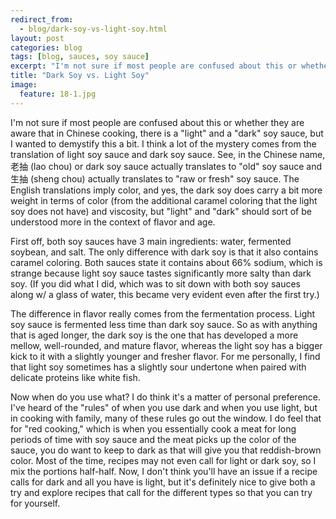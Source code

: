 ---redirect_from:   - blog/dark-soy-vs-light-soy.html
layout: post
categories: blog
tags: [blog, sauces, soy sauce]
excerpt: "I'm not sure if most people are confused about this or whether they are aware that in Chinese cooking, there is a 'light' and a 'dark' soy sauce, but I wanted to demystify this a bit."
title: "Dark Soy vs. Light Soy"
image:
  feature: 18-1.jpg
---

I'm not sure if most people are confused about this or whether they are aware that in Chinese cooking, there is a "light" and a "dark" soy sauce, but I wanted to demystify this a bit.  I think a lot of the mystery comes from the translation of light soy sauce and dark soy sauce.  See, in the Chinese name, 老抽 (lao chou) or dark soy sauce actually translates to "old" soy sauce and 生抽 (sheng chou) actually translates to "raw or fresh" soy sauce.  The English translations imply color, and yes, the dark soy does carry a bit more weight in terms of color (from the additional caramel coloring that the light soy does not have) and viscosity, but "light" and "dark" should sort of be understood more in the context of flavor and age.

First off, both soy sauces have 3 main ingredients: water, fermented soybean, and salt.  The only difference with dark soy is that it also contains caramel coloring. Both sauces state it contains about 66% sodium, which is strange because light soy sauce tastes significantly more salty than dark soy.  (If you did what I did, which was to sit down with both soy sauces along w/ a glass of water, this became very evident even after the first try.)  

The difference in flavor really comes from the fermentation process.  Light soy sauce is fermented less time than dark soy sauce.  So as with anything that is aged longer, the dark soy is the one that has developed a more mellow, well-rounded, and mature flavor, whereas the light soy has a bigger kick to it with a slightly younger and fresher flavor.  For me personally, I find that light soy sometimes has a slightly sour undertone when paired with delicate proteins like white fish.

Now when do you use what?  I do think it's a matter of personal preference.  I've heard of the "rules" of when you use dark and when you use light, but in cooking with family, many of these rules go out the window.  I do feel that for "red cooking," which is when you essentially cook a meat for long periods of time with soy sauce and the meat picks up the color of the sauce, you do want to keep to dark as that will give you that reddish-brown color.  Most of the time, recipes may not even call for light or dark soy, so I mix the portions half-half.  Now, I don't think you'll have an issue if a recipe calls for dark and all you have is light, but it's definitely nice to give both a try and explore recipes that call for the different types so that you can try for yourself.